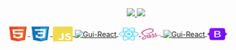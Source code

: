 <div align="center">
  <a href="https://github.com/guikomninakis">
  <img height="180em" src="https://github-readme-stats.vercel.app/api?username=guikomninakis&show_icons=true&theme=algolia&include_all_commits=true&count_private=true"/>
  <img height="180em" src="https://github-readme-stats.vercel.app/api/top-langs/?username=guikomninakis&layout=compact&langs_count=7&theme=algolia"/>
</div>
 <div style="display: inline_block"><br>
  <img align="center" alt="Gui-HTML" height="30" width="40" src="https://raw.githubusercontent.com/devicons/devicon/master/icons/html5/html5-original.svg">
  <img align="center" alt="Gui-CSS" height="30" width="40" src="https://raw.githubusercontent.com/devicons/devicon/master/icons/css3/css3-original.svg">
   <img align="center" alt="Gui-Js" height="30" width="40" src="https://raw.githubusercontent.com/devicons/devicon/master/icons/javascript/javascript-plain.svg">
<img align="center" alt="Gui-React" height="30" width="40" src="https://raw.githubusercontent.com/devicons/devicon/master/icons/tipescript/tipescript-original.svg">
  <img align="center" alt="Gui-React" height="30" width="40" src="https://raw.githubusercontent.com/devicons/devicon/master/icons/react/react-original.svg">
 <img align="center" alt="Gui-React" height="30" width="40" src="https://raw.githubusercontent.com/devicons/devicon/master/icons/sass/sass-original.svg">
<img align="center" alt="Gui-React" height="30" width="40" src="https://raw.githubusercontent.com/devicons/devicon/master/icons/bulma/bulma-original.svg">
<img align="center" alt="Gui-React" height="30" width="40" src="https://raw.githubusercontent.com/devicons/devicon/master/icons/bootstrap/bootstrap-original.svg">
</div>
